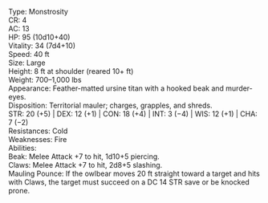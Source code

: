 Type: Monstrosity  
CR: 4  
AC: 13  
HP: 95 (10d10+40)  
Vitality: 34 (7d4+10)  
Speed: 40 ft  
Size: Large  
Height: 8 ft at shoulder (reared 10+ ft)  
Weight: 700–1,000 lbs  
Appearance: Feather-matted ursine titan with a hooked beak and murder-eyes.  
Disposition: Territorial mauler; charges, grapples, and shreds.  
STR: 20 (+5) | DEX: 12 (+1) | CON: 18 (+4) | INT: 3 (−4) | WIS: 12 (+1) | CHA: 7 (−2)  
Resistances: Cold  
Weaknesses: Fire  
Abilities:  
Beak: Melee Attack +7 to hit, 1d10+5 piercing.  
Claws: Melee Attack +7 to hit, 2d8+5 slashing.  
Mauling Pounce: If the owlbear moves 20 ft straight toward a target and hits with Claws, the target must succeed on a DC 14 STR save or be knocked prone.